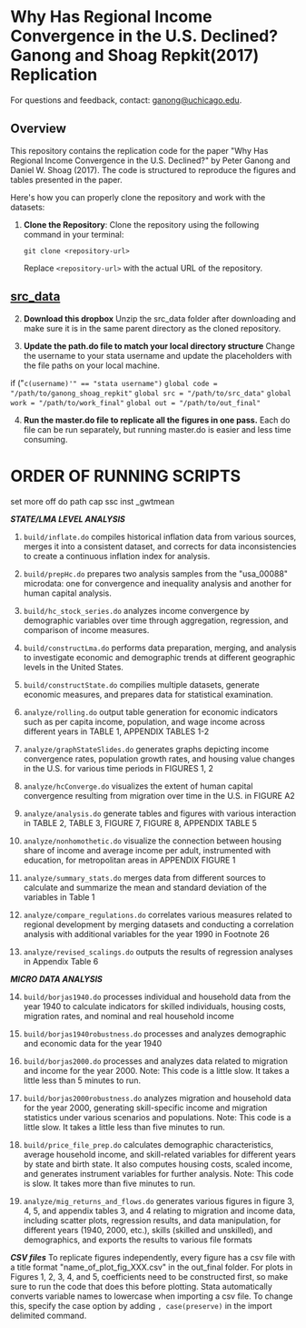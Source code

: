 # Why Has Regional Income Convergence in the U.S. Declined? Ganong and Shoag Repkit(2017) Replication

For questions and feedback, contact: ganong@uchicago.edu.

## Overview

This repository contains the replication code for the paper "Why Has Regional Income Convergence in the U.S. Declined?" by Peter Ganong and Daniel W. Shoag (2017). The code is structured to reproduce the figures and tables presented in the paper.


Here's how you can properly clone the repository and work with the datasets:

1. **Clone the Repository**:
   Clone the repository using the following command in your terminal:

   ```
   git clone <repository-url>
   ```

   Replace `<repository-url>` with the actual URL of the repository.


## [src_data](https://www.dropbox.com/sh/021z1nvxym2fmv1/AAA2Xz7UGdZ8CBEpihnbIyJPa?dl=0)
2. **Download this dropbox** 
Unzip the src_data folder after downloading and make sure it is in the same parent directory as the cloned repository.

3. **Update the path.do file to match your local directory structure**
Change the username to your stata username and update the placeholders with the file paths on your local machine.

if ("`c(username)'" == "stata username")`
`global code = "/path/to/ganong_shoag_repkit"`
`global src = "/path/to/src_data"`
`global work = "/path/to/work_final"`
`global out = "/path/to/out_final"`

4. **Run the master.do file to replicate all the figures in one pass.**
Each do file can be run separately, but running master.do is easier and less time consuming.


# ORDER OF RUNNING SCRIPTS

set more off
do path
cap ssc inst _gwtmean

***STATE/LMA LEVEL ANALYSIS***

1. `build/inflate.do` compiles historical inflation data from various sources, merges it into a consistent dataset, and corrects for data inconsistencies to create a continuous inflation index for analysis.

2. `build/prepHc.do` prepares two analysis samples from the "usa_00088" microdata: one for convergence and inequality analysis and another for human capital analysis.

3. `build/hc_stock_series.do` analyzes income convergence by demographic variables over time through aggregation, regression, and comparison of income measures.

4. `build/constructLma.do` performs data preparation, merging, and analysis to investigate economic and demographic trends at different geographic levels in the United States.

5. `build/constructState.do` compilies multiple datasets, generate economic measures, and prepares data for statistical examination.

6. `analyze/rolling.do` output table generation for economic indicators such as per capita income, population, and wage income across different years in TABLE 1, APPENDIX TABLES 1-2

7. `analyze/graphStateSlides.do` generates graphs depicting income convergence rates, population growth rates, and housing value changes in the U.S. for various time periods in FIGURES 1, 2

8. `analyze/hcConverge.do` visualizes the extent of human capital convergence resulting from migration over time in the U.S. in FIGURE A2

9. `analyze/analysis.do` generate tables and figures with various interaction in TABLE 2, TABLE 3, FIGURE 7, FIGURE 8, APPENDIX TABLE 5

10. `analyze/nonhomothetic.do` visualize the connection between housing share of income and average income per adult, instrumented with education, for metropolitan areas in APPENDIX FIGURE 1 

11. `analyze/summary_stats.do` merges data from different sources to calculate and summarize the mean and standard deviation of the variables in Table 1

12. `analyze/compare_regulations.do` correlates various measures related to regional development by merging datasets and conducting a correlation analysis with additional variables for the year 1990 in Footnote 26

13. `analyze/revised_scalings.do` outputs the results of regression analyses in Appendix Table 6

***MICRO DATA ANALYSIS***

14. `build/borjas1940.do` processes individual and household data from the year 1940 to calculate indicators for skilled individuals, housing costs, migration rates, and nominal and real household income

15. `build/borjas1940robustness.do` processes and analyzes demographic and economic data for the year 1940

16. `build/borjas2000.do` processes and analyzes data related to migration and income for the year 2000. Note: This code is a little slow. It takes a little less than 5 minutes to run.

17. `build/borjas2000robustness.do` analyzes migration and household data for the year 2000, generating skill-specific income and migration statistics under various scenarios and populations. Note: This code is a little slow. It takes a little less than five minutes to run.

18. `build/price_file_prep.do` calculates demographic characteristics, average household income, and skill-related variables for different years  by state and birth state. It also computes housing costs, scaled income, and generates instrument variables for further analysis. Note: This code is slow. It takes more than five minutes to run.

19. `analyze/mig_returns_and_flows.do` generates various figures in figure 3, 4, 5, and appendix tables 3, and 4 relating to migration and income data, including scatter plots, regression results, and data manipulation, for different years (1940, 2000, etc.), skills (skilled and unskilled), and demographics, and exports the results to various file formats

***CSV files***
To replicate figures independently, every figure has a csv file with a title format "name_of_plot_fig_XXX.csv" in the out_final folder. For plots in Figures 1, 2, 3, 4, and 5, coefficients need to be constructed first, so make sure to run the code that does this before plotting. Stata automatically converts variable names to lowercase when importing a csv file. To change this, specify the case option by adding `, case(preserve)` in the import delimited command.
